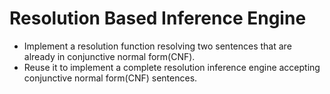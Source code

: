 # Resolution Based Inference Engine
- Implement a resolution function resolving two sentences that are already in conjunctive normal form(CNF).
- Reuse it to implement a complete resolution inference engine accepting conjunctive normal form(CNF) sentences.
